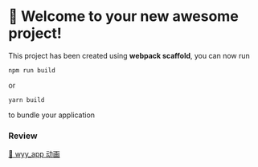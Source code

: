 # 🚀 Welcome to your new awesome project!

This project has been created using **webpack scaffold**, you can now run

```
npm run build
```

or

```
yarn build
```

to bundle your application


### Review

[🚀 wyy_app 动画](https://xiaotiandada.github.io/interest-page/dist/index.html)
